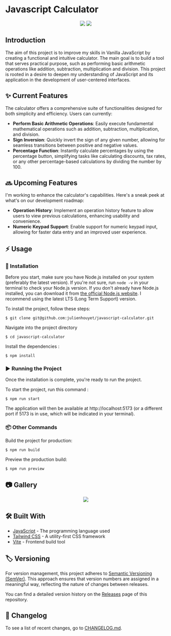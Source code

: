 # Javascript Calculator

<p align="center">
  <img src="https://img.shields.io/badge/version-0.4.1-blue.svg">
  <img src="https://img.shields.io/github/languages/code-size/julienhouyet/javascript-calculator.svg">
</p>

## Introduction

The aim of this project is to improve my skills in Vanilla JavaScript by creating a functional and intuitive calculator. The main goal is to build a tool that serves practical purpose, such as performing basic arithmetic operations like addition, subtraction, multiplication and division. This project is rooted in a desire to deepen my understanding of JavaScript and its application in the development of user-centered interfaces.

## :sparkles: Current Features

The calculator offers a comprehensive suite of functionalities designed for both simplicity and efficiency. Users can currently:

- **Perform Basic Arithmetic Operations**: Easily execute fundamental mathematical operations such as addition, subtraction, multiplication, and division.
- **Sign Inversion**: Quickly invert the sign of any given number, allowing for seamless transitions between positive and negative values.
- **Percentage Function**: Instantly calculate percentages by using the percentage button, simplifying tasks like calculating discounts, tax rates, or any other percentage-based calculations by dividing the number by 100.

## :soon: Upcoming Features

I'm working to enhance the calculator's capabilities. Here's a sneak peek at what's on our development roadmap:

- **Operation History**: Implement an operation history feature to allow users to view previous calculations, enhancing usability and convenience.
- **Numeric Keypad Support**: Enable support for numeric keypad input, allowing for faster data entry and an improved user experience.


## :zap: Usage

### :electric_plug: Installation

Before you start, make sure you have Node.js installed on your system (preferably the latest version). If you're not sure, run `node -v` in your terminal to check your Node.js version. If you don't already have Node.js installed, you can download it from [the official Node.js website](https://nodejs.org/en). I recommend using the latest LTS (Long Term Support) version.

To install the project, follow these steps:

```shell
$ git clone git@github.com:julienhouyet/javascript-calculator.git
```

Navigate into the project directory
```shell
$ cd javascript-calculator
```

Install the dependencies :

```shell
$ npm install
```

###  :arrow_forward: Running the Project

Once the installation is complete, you're ready to run the project.

To start the project, run this command :

```shell
$ npm run start
```

The application will then be available at http://localhost:5173 (or a different port if 5173 is in use, which will be indicated in your terminal).

###  :package: Other Commands

Build the project for production:

```shell
$ npm run build
```

Preview the production build:

```shell
$ npm run preview
```

##  :camera: Gallery

<p align="center">
  <img src="https://i.postimg.cc/ZnK6vDp0/javascript-calculator.png">
</p>

## :hammer_and_wrench: Built With

- [JavaScript](https://developer.mozilla.org/fr/docs/Web/JavaScript) - The programming language used
- [Tailwind CSS](https://tailwindcss.com/) - A utility-first CSS framework
- [Vite](https://vitejs.dev/) - Frontend build tool

## :label: Versioning

For version management, this project adheres to [Semantic Versioning (SemVer)](http://semver.org/). This approach ensures that version numbers are assigned in a meaningful way, reflecting the nature of changes between releases.

You can find a detailed version history on the [Releases](https://github.com/julienhouyet/javascript-calculator/releases) page of this repository.

## :memo: Changelog

To see a list of recent changes, go to [CHANGELOG.md](CHANGELOG.md).
